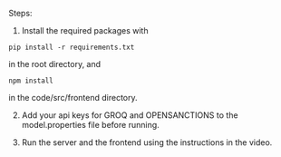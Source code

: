 Steps: 
1. Install the required packages with 
```
pip install -r requirements.txt
```
in the root directory, and

```
npm install
```
in the code/src/frontend directory.

2. Add your api keys for GROQ and OPENSANCTIONS to the model.properties file before running.

3. Run the server and the frontend using the instructions in the video.